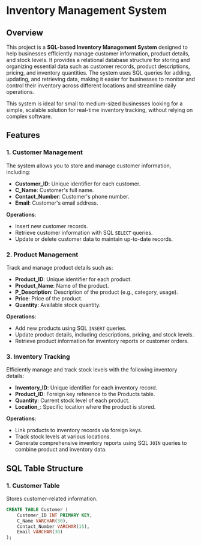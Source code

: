 # Inventory Management System

## Overview
This project is a **SQL-based Inventory Management System** designed to help businesses efficiently manage customer information, product details, and stock levels. It provides a relational database structure for storing and organizing essential data such as customer records, product descriptions, pricing, and inventory quantities. The system uses SQL queries for adding, updating, and retrieving data, making it easier for businesses to monitor and control their inventory across different locations and streamline daily operations.

This system is ideal for small to medium-sized businesses looking for a simple, scalable solution for real-time inventory tracking, without relying on complex software.

## Features

### 1. Customer Management
The system allows you to store and manage customer information, including:
- **Customer_ID**: Unique identifier for each customer.
- **C_Name**: Customer's full name.
- **Contact_Number**: Customer's phone number.
- **Email**: Customer's email address.

**Operations**:
- Insert new customer records.
- Retrieve customer information with SQL `SELECT` queries.
- Update or delete customer data to maintain up-to-date records.

### 2. Product Management
Track and manage product details such as:
- **Product_ID**: Unique identifier for each product.
- **Product_Name**: Name of the product.
- **P_Description**: Description of the product (e.g., category, usage).
- **Price**: Price of the product.
- **Quantity**: Available stock quantity.

**Operations**:
- Add new products using SQL `INSERT` queries.
- Update product details, including descriptions, pricing, and stock levels.
- Retrieve product information for inventory reports or customer orders.

### 3. Inventory Tracking
Efficiently manage and track stock levels with the following inventory details:
- **Inventory_ID**: Unique identifier for each inventory record.
- **Product_ID**: Foreign key reference to the Products table.
- **Quantity**: Current stock level of each product.
- **Location_**: Specific location where the product is stored.

**Operations**:
- Link products to inventory records via foreign keys.
- Track stock levels at various locations.
- Generate comprehensive inventory reports using SQL `JOIN` queries to combine product and inventory data.

## SQL Table Structure

### 1. Customer Table
Stores customer-related information.

```sql
CREATE TABLE Customer (
    Customer_ID INT PRIMARY KEY,
    C_Name VARCHAR(30),
    Contact_Number VARCHAR(15),
    Email VARCHAR(30)
);

